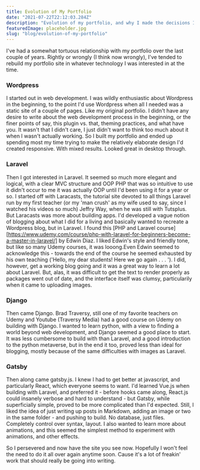 ```yaml
---
title: Evolution of My Portfolio
date: "2021-07-22T22:12:03.284Z"
description: "Evolution of my portfolio, and why I made the decisions I did"
featuredImage: placeholder.jpg
slug: "blog/evolution-of-my-portfolio"
---
```


I've had a somewhat tortuous relationship with my portfolio over the last couple of years. Rightly or wrongly (I think now wrongly), I've tended to rebuild my portfolio site in whatever technology I was interested in at the time. 

### Wordpress 

I started out in web development. I was wildly enthusiastic about Wordpress in the beginning, to the point I'd use Wordpress when all I needed was a static site of a couple of pages. Like my original portfolio. I didn't have any desire to write about the web development process in the beginning, or the finer points of say, this plugin vs. that, theming practices, and what have you. It wasn't that I didn't care, I just didn't want to think too much about it when I wasn't actually working. So I built my portfolio and ended up spending most my time trying to make the relatively elaborate design I'd created responsive. With mixed results. Looked great in desktop through. 

### Laravel

Then I got interested in Laravel. It seemed so much more elegant and logical, with a clear MVC structure and OOP PHP that was so intuitive to use it didn't occur to me it was actually OOP until I'd been using it for a year or so. I started off with Laracasts, the tutorial site devoted to all things Laravel run by my first teacher (or my 'man crush' as my wife used to say, since I watched his videos so much) Jeffry Way, when he was still with Tutsplus. But Laracasts was more about building apps. I'd developed a vague notion of blogging about what I did for a living and basically wanted to recreate a Wordpress blog, but in Laravel. I found this [PHP and Laravel course][https://www.udemy.com/course/php-with-laravel-for-beginners-become-a-master-in-laravel/] by Edwin Diaz. I liked Edwin's style and friendly tone, but like so many Udemy courses, it was looong.Even Edwin seemed to acknowledge this - towards the end of the course he seemed exhausted by his own teaching ('Hello, my dear students! Here we go again . . . '). I did, however, get a working blog going and it was a great way to learn a lot about Laravel. But, alas, it was difficult to get the text to render properly as packages went out of date, and the interface itself was clumsy, particularily when it came to uploading images. 

### Django

Then came Django. Brad Traversy, still one of my favorite teachers on Udemy and Youtube (Traversy Media) had a good course on Udemy on building with Django. I wanted to learn python, with a view to finding a world beyond web development, and Django seemed a good place to start. It was less cumbersome to build with than Laravel, and a good introduction to the python metaverse, but in the end it too, proved less than ideal for blogging, mostly because of the same difficulties with images as Laravel. 

### Gatsby

Then along came gatsby.js. I knew I had to get better at javascript, and particularly React, which everyone seems to want. I'd learned Vue.js when building with Laravel, and preferred it - before hooks came along, React.js could insanely verbose and hard to understand - but Gatsby, while superficially simple, proved to be more complicated than I'd expected. Still, I liked the idea of just writing up posts in Markdown, adding an image or two in the same folder - and pushing to build. No database, just files. Completely control over syntax, layout. I also wanted to learn more about animations, and this seemed the simplest method to experiment with animations, and other effects. 

So I persevered and now have the site you see now. Hopefully I won't feel the need to do it all over again anytime soon. Cause it's a lot of freakin' work that should really be going into writing. 